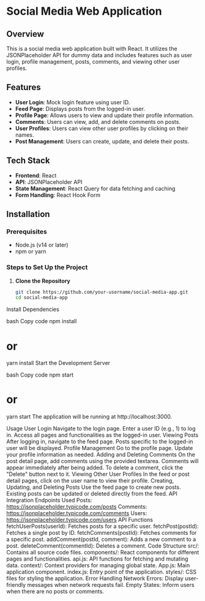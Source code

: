 # Social Media Web Application

## Overview

This is a social media web application built with React. It utilizes the JSONPlaceholder API for dummy data and includes features such as user login, profile management, posts, comments, and viewing other user profiles.

## Features

- **User Login**: Mock login feature using user ID.
- **Feed Page**: Displays posts from the logged-in user.
- **Profile Page**: Allows users to view and update their profile information.
- **Comments**: Users can view, add, and delete comments on posts.
- **User Profiles**: Users can view other user profiles by clicking on their names.
- **Post Management**: Users can create, update, and delete their posts.

## Tech Stack

- **Frontend**: React
- **API**: JSONPlaceholder API
- **State Management**: React Query for data fetching and caching
- **Form Handling**: React Hook Form

## Installation

### Prerequisites

- Node.js (v14 or later)
- npm or yarn

### Steps to Set Up the Project

1. **Clone the Repository**

   ```bash
   git clone https://github.com/your-username/social-media-app.git
   cd social-media-app
Install Dependencies

bash
Copy code
npm install
# or
yarn install
Start the Development Server

bash
Copy code
npm start
# or
yarn start
The application will be running at http://localhost:3000.

Usage
User Login
Navigate to the login page.
Enter a user ID (e.g., 1) to log in.
Access all pages and functionalities as the logged-in user.
Viewing Posts
After logging in, navigate to the feed page.
Posts specific to the logged-in user will be displayed.
Profile Management
Go to the profile page.
Update your profile information as needed.
Adding and Deleting Comments
On the post detail page, add comments using the provided textarea.
Comments will appear immediately after being added.
To delete a comment, click the "Delete" button next to it.
Viewing Other User Profiles
In the feed or post detail pages, click on the user name to view their profile.
Creating, Updating, and Deleting Posts
Use the feed page to create new posts.
Existing posts can be updated or deleted directly from the feed.
API Integration
Endpoints Used
Posts: https://jsonplaceholder.typicode.com/posts
Comments: https://jsonplaceholder.typicode.com/comments
Users: https://jsonplaceholder.typicode.com/users
API Functions
fetchUserPosts(userId): Fetches posts for a specific user.
fetchPost(postId): Fetches a single post by ID.
fetchComments(postId): Fetches comments for a specific post.
addComment(postId, comment): Adds a new comment to a post.
deleteComment(commentId): Deletes a comment.
Code Structure
src/: Contains all source code files.
components/: React components for different pages and functionalities.
api.js: API functions for fetching and mutating data.
context/: Context providers for managing global state.
App.js: Main application component.
index.js: Entry point of the application.
styles/: CSS files for styling the application.
Error Handling
Network Errors: Display user-friendly messages when network requests fail.
Empty States: Inform users when there are no posts or comments.

